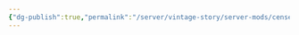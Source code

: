 ```yaml
---
{"dg-publish":true,"permalink":"/server/vintage-story/server-mods/censership/","tags":["vs-up-to-date"],"noteIcon":""}
---
```


